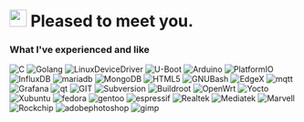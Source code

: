 <h1><img src="https://emojis.slackmojis.com/emojis/images/1643514680/6827/blob_aww.png?1643514680" width="30"/> Pleased to meet you.</h1>

<!--<p>Welcome!</p>-->
<h3>What I've experienced and like</h3>
<p>
  <img alt="C" src="https://img.shields.io/badge/-C-A8B9CC?style=for-the-badge&logo=c&logoColor=white" />
  <img alt="Golang" src="https://img.shields.io/badge/-Go-00ADD8?style=for-the-badge&logo=go&logoColor=white" /> 
  <img alt="LinuxDeviceDriver" src="https://img.shields.io/badge/-LinuxDeviceDriver-9431DE?style=for-the-badge&logo=linuxdevicedriver&logoColor=white" />
  <img alt="U-Boot" src="https://img.shields.io/badge/-UBoot-FFCC88?style=for-the-badge&logo=uboot&logoColor=white" />
  <img alt="Arduino" src="https://img.shields.io/badge/-Arduino-00878F?style=for-the-badge&logo=arduino&logoColor=white" />
  <img alt="PlatformIO" src="https://img.shields.io/badge/-PlatformIO-F5822A?style=for-the-badge&logo=platformio&logoColor=white" />
  <img alt="InfluxDB" src="https://img.shields.io/badge/-InfluxDB-22ADF6?style=for-the-badge&logo=influxdb&logoColor=white" />
  <img alt="mariadb" src="https://img.shields.io/badge/-MariaDB-003545?style=for-the-badge&logo=mariadb&logoColor=white" />
  <img alt="MongoDB" src="https://img.shields.io/badge/-MongoDB-47A248?style=for-the-badge&logo=mongodb&logoColor=white" />
  <img alt="HTML5" src="https://img.shields.io/badge/-html5-E34F26?style=for-the-badge&logo=html5&logoColor=white" />
  <img alt="GNUBash" src="https://img.shields.io/badge/-GNUBash-4EAA25?style=for-the-badge&logo=gnubash&logoColor=white" />
  <img alt="EdgeX" src="https://img.shields.io/badge/-EdgeX-95314C?style=for-the-badge&logo=edgex&logoColor=white" />
  <img alt="mqtt" src="https://img.shields.io/badge/-MQTT-660066?style=for-the-badge&logo=mqtt&logoColor=white" />
  <img alt="Grafana" src="https://img.shields.io/badge/-Grafana-F46800?style=for-the-badge&logo=grafana&logoColor=white" />
  <img alt="qt" src="https://img.shields.io/badge/-Qt-41CD52?style=for-the-badge&logo=qt&logoColor=white" />
  <img alt="GIT" src="https://img.shields.io/badge/-Git-F05032?style=for-the-badge&logo=git&logoColor=white" />
  <img alt="Subversion" src="https://img.shields.io/badge/-Subversion-0044AA?style=for-the-badge&logo=subversion&logoColor=white" />
  <img alt="Buildroot" src="https://img.shields.io/badge/-Buildroot-E6E82A?style=for-the-badge&logo=buildroot&logoColor=white" />
  <img alt="OpenWrt" src="https://img.shields.io/badge/-OpenWrt-00B5E2?style=for-the-badge&logo=openwrt&logoColor=white" />
  <img alt="Yocto" src="https://img.shields.io/badge/-Yocto-424242?style=for-the-badge&logo=yocto&logoColor=white" />
  <img alt="Xubuntu" src="https://img.shields.io/badge/-Xubuntu-0044AA?style=for-the-badge&logo=xubuntu&logoColor=white" />
  <img alt="fedora" src="https://img.shields.io/badge/-Fedora-51A2DA?style=for-the-badge&logo=fedora&logoColor=white" />
  <img alt="gentoo" src="https://img.shields.io/badge/-Gentoo-54487A?style=for-the-badge&logo=gentoo&logoColor=white" />
  <img alt="espressif" src="https://img.shields.io/badge/-Espressif SoC-E7352C?style=for-the-badge&logo=espressif&logoColor=white" />
  <img alt="Realtek" src="https://img.shields.io/badge/-Realtek SoC-1574B9?style=for-the-badge&logo=realtek&logoColor=white" />
  <img alt="Mediatek" src="https://img.shields.io/badge/-Mediatek SoC-EC9430?style=for-the-badge&logo=mediatek&logoColor=white" />
  <img alt="Marvell" src="https://img.shields.io/badge/-Marvell SoC-949292?style=for-the-badge&logo=marvell&logoColor=white" />
  <img alt="Rockchip" src="https://img.shields.io/badge/-Rockchip SoC-013E94?style=for-the-badge&logo=rockchip&logoColor=white" />  
  <img alt="adobephotoshop" src="https://img.shields.io/badge/-Photoshop-31A8FF?style=for-the-badge&logo=adobephotoshop&logoColor=white" />
  <img alt="gimp" src="https://img.shields.io/badge/-GIMP-5C5543?style=for-the-badge&logo=gimp&logoColor=white" />
</p>
